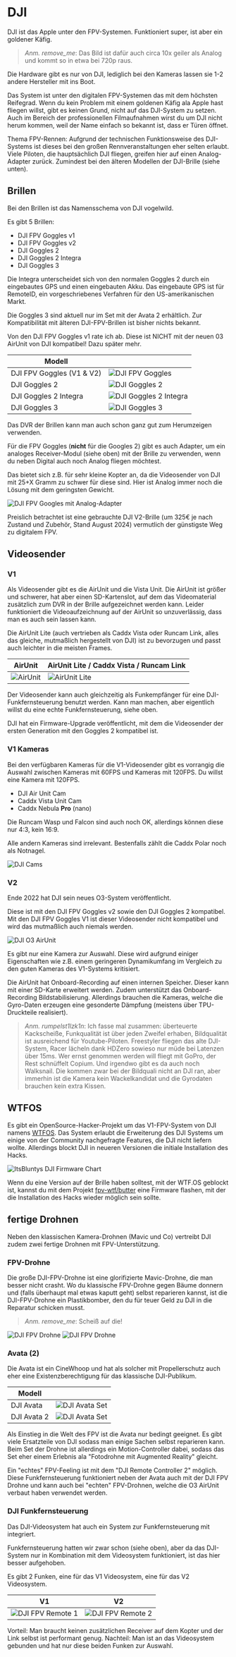 # DJI

DJI ist das Apple unter den FPV-Systemen. Funktioniert super, ist aber ein goldener Käfig.

> *Anm. remove_me*: Das Bild ist dafür auch circa 10x geiler als Analog und kommt so in etwa bei 720p raus.

Die Hardware gibt es nur von DJI, lediglich bei den Kameras lassen sie 1-2 andere Hersteller mit ins Boot.

Das System ist unter den digitalen FPV-Systemen das mit dem höchsten Reifegrad. Wenn du kein Problem mit einem goldenen Käfig ala Apple hast fliegen willst, gibt es keinen Grund, nicht auf das DJI-System zu setzen. Auch im Bereich der professionellen Filmaufnahmen wirst du um DJI nicht herum kommen, weil der Name einfach so bekannt ist, dass er Türen öffnet.

Thema FPV-Rennen: Aufgrund der technischen Funktionsweise des DJI-Systems ist dieses bei den großen Rennveranstaltungen eher selten erlaubt. Viele Piloten, die hauptsächlich DJI fliegen, greifen hier auf einen Analog-Adapter zurück. Zumindest bei den älteren Modellen der DJI-Brille (siehe unten).

## Brillen

Bei den Brillen ist das Namensschema von DJI vogelwild.

Es gibt 5 Brillen:

- DJI FPV Goggles v1
- DJI FPV Goggles v2
- DJI Goggles 2
- DJI Goggles 2 Integra
- DJI Goggles 3

Die Integra unterscheidet sich von den normalen Goggles 2 durch ein eingebautes GPS und einen eingebauten Akku. Das eingebaute GPS ist für RemoteID, ein vorgeschriebenes Verfahren für den US-amerikanischen Markt.

Die Goggles 3 sind aktuell nur im Set mit der Avata 2 erhältlich. Zur Kompatibilität mit älteren DJI-FPV-Brillen ist bisher nichts bekannt.

Von den DJI FPV Goggles v1 rate ich ab. Diese ist NICHT mit der neuen 03 AirUnit von DJI kompatibel! Dazu später mehr.

| Modell                    |                                                              |
| ------------------------- | ------------------------------------------------------------ |
| DJI FPV Goggles (V1 & V2) | ![DJI FPV Goggles](/img/DJI/dji_fpv_goggles.png)             |
| DJI Goggles 2             | ![DJI Goggles 2](/img/DJI/dji_goggles_2.png)                 |
| DJI Goggles 2 Integra     | ![DJI Goggles 2 Integra](/img/DJI/dji_goggles_2_integra.png) |
| DJI Goggles 3             | ![DJI Goggles 3](/img/DJI/dji_goggles_3.png)                 |

Das DVR der Brillen kann man auch schon ganz gut zum Herumzeigen verwenden.

Für die FPV Goggles (**nicht** für die Googles 2) gibt es auch Adapter, um ein analoges Receiver-Modul (siehe oben) mit der Brille zu verwenden, wenn du neben Digital auch noch Analog fliegen möchtest.

Das bietet sich z.B. für sehr kleine Kopter an, da die Videosender von DJI mit 25+X Gramm zu schwer für diese sind. Hier ist Analog immer noch die Lösung mit dem geringsten Gewicht.

![DJI FPV Googles mit Analog-Adapter](/img/DJI/dji_analog_adapter.png)

Preislich betrachtet ist eine gebrauchte DJI V2-Brille (um 325€ je nach Zustand und Zubehör, Stand August 2024) vermutlich der günstigste Weg zu digitalem FPV.

## Videosender

### V1

Als Videosender gibt es die AirUnit und die Vista Unit. Die AirUnit ist größer und schwerer, hat aber einen SD-Kartenslot, auf dem das Videomaterial zusätzlich zum DVR in der Brille aufgezeichnet werden kann. Leider funktioniert die Videoaufzeichnung auf der AirUnit so unzuverlässig, dass man es auch sein lassen kann.

Die AirUnit Lite (auch vertrieben als Caddx Vista oder Runcam Link, alles das gleiche, mutmaßlich hergestellt von DJI) ist zu bevorzugen und passt auch leichter in die meisten Frames.

| AirUnit                               | AirUnit Lite / Caddx Vista / Runcam Link        |
| ------------------------------------- | ----------------------------------------------- |
| ![AirUnit](/img/DJI/dji_air_unit.png) | ![AirUnit Lite](/img/DJI/dji_air_unit_lite.png) |

Der Videosender kann auch gleichzeitig als Funkempfänger für eine DJI-Funkfernsteuerung benutzt werden. Kann man machen, aber eigentlich willst du eine echte Funkfernsteuerung, siehe oben.

DJI hat ein Firmware-Upgrade veröffentlicht, mit dem die Videosender der ersten Generation mit den Goggles 2 kompatibel ist.

### V1 Kameras

Bei den verfügbaren Kameras für die V1-Videosender gibt es vorrangig die Auswahl zwischen Kameras mit 60FPS und Kameras mit 120FPS. Du willst eine Kamera mit 120FPS.

- DJI Air Unit Cam
- Caddx Vista Unit Cam
- Caddx Nebula **Pro** (nano)

Die Runcam Wasp und Falcon sind auch noch OK, allerdings können diese nur 4:3, kein 16:9.

Alle andern Kameras sind irrelevant. Bestenfalls zählt die Caddx Polar noch als Notnagel.

![DJI Cams](/img/DJI/dji_cams.png)

### V2

Ende 2022 hat DJI sein neues O3-System veröffentlicht.

Diese ist mit den DJI FPV Goggles v2 sowie den DJI Goggles 2 kompatibel. Mit den DJI FPV Goggles V1 ist dieser Videosender nicht kompatibel und wird das mutmaßlich auch niemals werden.

![DJI O3 AirUnit](/img/DJI/dji_o3_airunit.png)

Es gibt nur eine Kamera zur Auswahl. Diese wird aufgrund einiger Eigenschaften wie z.B. einem geringeren Dynamikumfang im Vergleich zu den guten Kameras des V1-Systems kritisiert.

Die AirUnit hat Onboard-Recording auf einen internen Speicher. Dieser kann mit einer SD-Karte erweitert werden. Zudem unterstützt das Onboard-Recording Bildstabilisierung. Allerdings brauchen die Kameras, welche die Gyro-Daten erzeugen eine gesonderte Dämpfung (meistens über TPU-Druckteile realisiert).

> *Anm. rumpelst1lzk1n*: Ich fasse mal zusammen: überteuerte Kackscheiße, Funkqualität ist über jeden Zweifel erhaben, Bildqualität ist ausreichend für Youtube-Piloten. Freestyler fliegen das alte DJI-System, Racer lächeln dank HDZero sowieso nur müde bei Latenzen über 15ms. Wer ernst genommen werden will fliegt mit GoPro, der Rest schnüffelt Copium. Und irgendwo gibt es da auch noch Walksnail. Die kommen zwar bei der Bildquali nicht an DJI ran, aber immerhin ist die Kamera kein Wackelkandidat und die Gyrodaten brauchen kein extra Kissen.

## WTFOS

Es gibt ein OpenSource-Hacker-Projekt um das V1-FPV-System von DJI namens [WTFOS](https://fpv.wtf/). Das System erlaubt die Erweiterung des DJI Systems um einige von der Community nachgefragte Features, die DJI nicht liefern wollte. Allerdings blockt DJI in neueren Versionen die initiale Installation des Hacks.

![ItsBluntys DJI Firmware Chart](/img/itsblunty/itsblunty_dji_firmware_chart.png)

Wenn du eine Version auf der Brille haben solltest, mit der WTF.OS geblockt ist, kannst du mit dem Projekt [fpv-wtf/butter](https://github.com/fpv-wtf/butter) eine Firmware flashen, mit der die Installation des Hacks wieder möglich sein sollte.

## fertige Drohnen

Neben den klassischen Kamera-Drohnen (Mavic und Co) vertreibt DJI zudem zwei fertige Drohnen mit FPV-Unterstützung.

### FPV-Drohne

Die große DJI-FPV-Drohne ist eine glorifizierte Mavic-Drohne, die man besser nicht crasht. Wo du klassische FPV-Drohne gegen Bäume donnern und (falls überhaupt mal etwas kaputt geht) selbst reparieren kannst, ist die DJI-FPV-Drohne ein Plastikbomber, den du für teuer Geld zu DJI in die Reparatur schicken musst.

> *Anm. remove_me*: Scheiß auf die!

![DJI FPV Drohne](/img/DJI/dji_fpv_drone.png)
![DJI FPV Drohne](/img/memes/dji_fpv.png)

### Avata (2)

Die Avata ist ein CineWhoop und hat als solcher mit Propellerschutz auch eher eine Existenzberechtigung für das klassische DJI-Publikum.

| Modell      |                                              |
| ----------- | -------------------------------------------- |
| DJI Avata   | ![DJI Avata Set](/img/DJI/dji_avata_set.png) |
| DJI Avata 2 | ![DJI Avata Set](/img/DJI/dji_avata_2.png)   |

Als Einstieg in die Welt des FPV ist die Avata nur bedingt geeignet. Es gibt viele Ersatzteile von DJI sodass man einige Sachen selbst reparieren kann. Beim Set der Drohne ist allerdings ein Motion-Controller dabei, sodass das Set eher einem Erlebnis ala "Fotodrohne mit Augmented Reality" gleicht.

Ein "echtes" FPV-Feeling ist mit dem "DJI Remote Controller 2" möglich. Diese Funkfernsteuerung funktioniert neben der Avata auch mit der DJI FPV Drohne und kann auch bei "echten" FPV-Drohnen, welche die O3 AirUnit verbaut haben verwendet werden.

### DJI Funkfernsteuerung

Das DJI-Videosystem hat auch ein System zur Funkfernsteuerung mit integriert.

Funkfernsteuerung hatten wir zwar schon (siehe oben), aber da das DJI-System nur in Kombination mit dem Videosystem funktioniert, ist das hier besser aufgehoben.

Es gibt 2 Funken, eine für das V1 Videosystem, eine für das V2 Videosystem.

| V1                                                 | V2                                                 |
| -------------------------------------------------- | -------------------------------------------------- |
| ![DJI FPV Remote 1](/img/DJI/dji_fpv_remote_1.png) | ![DJI FPV Remote 2](/img/DJI/dji_fpv_remote_2.png) |

Vorteil: Man braucht keinen zusätzlichen Receiver auf dem Kopter und der Link selbst ist performant genug. Nachteil: Man ist an das Videosystem gebunden und hat nur diese beiden Funken zur Auswahl.
